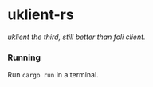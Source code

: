 # uklient-rs

*uklient the third, still better than foli client.*

### Running

Run `cargo run` in a terminal.